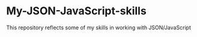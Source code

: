 # My-JSON-JavaScript-skills
This repository reflects some of my skills in working with JSON/JavaScript
